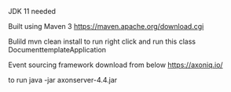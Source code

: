 JDK 11 needed

Built using Maven 3 https://maven.apache.org/download.cgi

Bulild
mvn clean install
to run right click and run this class DocumenttemplateApplication

Event sourcing framework download from below
https://axoniq.io/

to run
java -jar axonserver-4.4.jar





